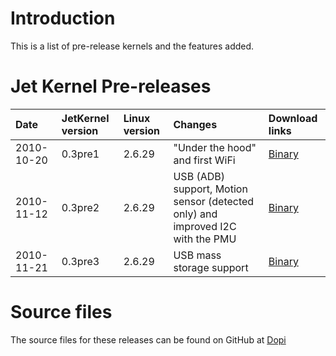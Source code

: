# Introduction #

This is a list of pre-release kernels and the features added.


# Jet Kernel Pre-releases #

| **Date** | **JetKernel version**  | **Linux version** | **Changes** | **Download links** |
|:---------|:-----------------------|:------------------|:------------|:-------------------|
| 2010-10-20 | 0.3pre1                | 2.6.29            |"Under the hood" and first WiFi | [Binary](http://www.jetdroid.org/forum/viewtopic.php?f=26&t=13) |
| 2010-11-12 | 0.3pre2                | 2.6.29            |USB (ADB) support, Motion sensor (detected only) and improved I2C with the PMU | [Binary](http://www.jetdroid.org/forum/viewtopic.php?f=26&t=111) |
| 2010-11-21 | 0.3pre3                | 2.6.29            |USB mass storage support | [Binary](http://www.jetdroid.org/forum/viewtopic.php?f=26&t=150) |

# Source files #
The source files for these releases can be found on GitHub at [Dopi](http://github.com/Dopi)